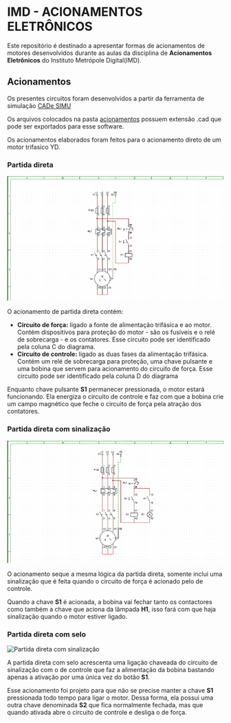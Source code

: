 # IMD - ACIONAMENTOS ELETRÔNICOS

Este repositório é destinado a apresentar formas de acionamentos de motores desenvolvidos durante as aulas da disciplina de **Acionamentos Eletrônicos** do Instituto Metrópole Digital(IMD).


## Acionamentos

Os presentes circuitos foram desenvolvidos a partir da ferramenta de simulação [CADe SIMU](https://www.cadesimu.net/)

Os arquivos colocados na pasta [acionamentos](./acionamentos) possuem extensão .cad que pode ser exportados para esse software.

Os acionamentos elaborados foram feitos para o acionamento direto de um motor trifasico YD.


### Partida direta

![Partida direta](./img/partida_direta.png)

O acionamento de partida direta contém:
- **Circuito de força:** ligado a fonte de alimentação trifásica e ao motor. Contém dispositivos para proteção do motor - são os fusíveis e o relé de sobrecarga - e os contatores. Esse circuito pode ser identificado pela coluna C do diagrama.
- **Circuito de controle:** ligado as duas fases da alimentação trifásica. Contém um relé de sobrecarga para proteção, uma chave pulsante e uma bobina que servem para acionamento do circuito de força. Esse circuito pode ser identificado pela coluna D do diagrama

Enquanto chave pulsante **S1** permanecer pressionada, o motor estará funcionando. Ela energiza o circuito de controle e faz com que a bobina crie um campo magnético que feche o circuito de força pela atração dos contatores.


### Partida direta com sinalização

![Partida direta com sinalização](./img/partida_direta_com_sinalização.png)

O acionamento seque a mesma lógica da partida direta, somente inclui uma sinalização que é feita quando o circuito de força é acionado pelo de controle.

Quando a chave **S1** é acionada, a bobina vai fechar tanto os contactores como também a chave que aciona da lâmpada **H1**, isso fará com que haja sinalização quando o motor estiver ligado.


### Partida direta com selo

![Partida direta com sinalização](./img/partida_direta_com_selo_elétrico.png)

A partida direta com selo acrescenta uma ligação chaveada do circuito de sinalização com o de controle que faz a alimentação da bobina bastando apenas a ativação por uma única vez do botão **S1**.

Esse acionamento foi projeto para que não se precise manter a chave **S1** pressionada todo tempo para ligar o motor. Dessa forma, ela possui uma outra chave denominada **S2** que fica normalmente fechada, mas que quando ativada abre o circuito de controle e desliga o de força.
